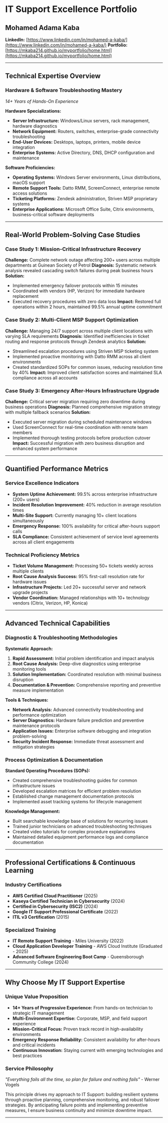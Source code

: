 # IT Support Excellence Portfolio
## Mohamed Adama Kaba

**LinkedIn:** [https://www.linkedin.com/in/mohamed-a-kaba/](https://www.linkedin.com/in/mohamed-a-kaba/)
**Portfolio:** [https://mkaba214.github.io/myportfolio/home.html](https://mkaba214.github.io/myportfolio/home.html)

---

## Technical Expertise Overview

### **Hardware & Software Troubleshooting Mastery**
*14+ Years of Hands-On Experience*

**Hardware Specializations:**
- **Server Infrastructure:** Windows/Linux servers, rack management, hardware diagnostics
- **Network Equipment:** Routers, switches, enterprise-grade connectivity troubleshooting
- **End-User Devices:** Desktops, laptops, printers, mobile device integration
- **Enterprise Systems:** Active Directory, DNS, DHCP configuration and maintenance

**Software Proficiencies:**
- **Operating Systems:** Windows Server environments, Linux distributions, macOS support
- **Remote Support Tools:** Datto RMM, ScreenConnect, enterprise remote access solutions
- **Ticketing Platforms:** Zendesk administration, Striven MSP proprietary systems
- **Enterprise Applications:** Microsoft Office Suite, Citrix environments, business-critical software deployments

---

## Real-World Problem-Solving Case Studies

### **Case Study 1: Mission-Critical Infrastructure Recovery**
**Challenge:** Complete network outage affecting 200+ users across multiple departments at Guinean Society of Petrol
**Diagnosis:** Systematic network analysis revealed cascading switch failures during peak business hours
**Solution:**
- Implemented emergency failover protocols within 15 minutes
- Coordinated with vendors (HP, Verizon) for immediate hardware replacement
- Executed recovery procedures with zero data loss
**Impact:** Restored full operations within 2 hours, maintained 99.5% annual uptime commitment

### **Case Study 2: Multi-Client MSP Support Optimization**
**Challenge:** Managing 24/7 support across multiple client locations with varying SLA requirements
**Diagnosis:** Identified inefficiencies in ticket routing and response protocols through Zendesk analytics
**Solution:**
- Streamlined escalation procedures using Striven MSP ticketing system
- Implemented proactive monitoring with Datto RMM across all client environments
- Created standardized SOPs for common issues, reducing resolution time by 40%
**Impact:** Improved client satisfaction scores and maintained SLA compliance across all accounts

### **Case Study 3: Emergency After-Hours Infrastructure Upgrade**
**Challenge:** Critical server migration requiring zero downtime during business operations
**Diagnosis:** Planned comprehensive migration strategy with multiple fallback scenarios
**Solution:**
- Executed server migration during scheduled maintenance windows
- Used ScreenConnect for real-time coordination with remote team members
- Implemented thorough testing protocols before production cutover
**Impact:** Successful migration with zero business disruption and enhanced system performance

---

## Quantified Performance Metrics

### **Service Excellence Indicators**
- **System Uptime Achievement:** 99.5% across enterprise infrastructure (200+ users)
- **Incident Resolution Improvement:** 40% reduction in average resolution times
- **Multi-Site Support:** Currently managing 10+ client locations simultaneously
- **Emergency Response:** 100% availability for critical after-hours support calls
- **SLA Compliance:** Consistent achievement of service level agreements across all client engagements

### **Technical Proficiency Metrics**
- **Ticket Volume Management:** Processing 50+ tickets weekly across multiple clients
- **Root Cause Analysis Success:** 95% first-call resolution rate for hardware issues
- **Infrastructure Projects:** Led 20+ successful server and network upgrade projects
- **Vendor Coordination:** Managed relationships with 10+ technology vendors (Citrix, Verizon, HP, Konica)

---

## Advanced Technical Capabilities

### **Diagnostic & Troubleshooting Methodologies**
**Systematic Approach:**
1. **Rapid Assessment:** Initial problem identification and impact analysis
2. **Root Cause Analysis:** Deep-dive diagnostics using enterprise monitoring tools
3. **Solution Implementation:** Coordinated resolution with minimal business disruption
4. **Documentation & Prevention:** Comprehensive reporting and preventive measure implementation

**Tools & Techniques:**
- **Network Analysis:** Advanced connectivity troubleshooting and performance optimization
- **Server Diagnostics:** Hardware failure prediction and preventive maintenance protocols
- **Application Issues:** Enterprise software debugging and integration problem-solving
- **Security Incident Response:** Immediate threat assessment and mitigation strategies

### **Process Optimization & Documentation**
**Standard Operating Procedures (SOPs):**
- Created comprehensive troubleshooting guides for common infrastructure issues
- Developed escalation matrices for efficient problem resolution
- Established change management documentation protocols
- Implemented asset tracking systems for lifecycle management

**Knowledge Management:**
- Built searchable knowledge base of solutions for recurring issues
- Trained junior technicians on advanced troubleshooting techniques
- Created video tutorials for complex procedure explanations
- Maintained detailed equipment performance logs and compliance documentation

---

## Professional Certifications & Continuous Learning

### **Industry Certifications**
- **AWS Certified Cloud Practitioner** (2025)
- **Kaseya Certified Technician in Cybersecurity** (2024)
- **Certified in Cybersecurity (ISC2)** (2024)
- **Google IT Support Professional Certificate** (2022)
- **ITIL v3 Certification** (2015)

### **Specialized Training**
- **IT Remote Support Training** - Miles University (2022)
- **Cloud Application Developer Training** - AWS Cloud Institute (Graduated - 2025)
- **Advanced Software Engineering Boot Camp** - Queensborough Community College (2024)

---

## Why Choose My IT Support Expertise

### **Unique Value Proposition**
- **14+ Years of Progressive Experience:** From hands-on technician to strategic IT management
- **Multi-Environment Expertise:** Corporate, MSP, and field support experience
- **Mission-Critical Focus:** Proven track record in high-availability environments
- **Emergency Response Reliability:** Consistent availability for after-hours and critical incidents
- **Continuous Innovation:** Staying current with emerging technologies and best practices

### **Service Philosophy**
*"Everything fails all the time, so plan for failure and nothing fails"* - Werner Vogels

This principle drives my approach to IT Support: building resilient systems through proactive planning, comprehensive monitoring, and robust failover strategies. By anticipating failure points and implementing preventive measures, I ensure business continuity and minimize downtime impact.

---
